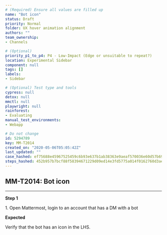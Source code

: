 ```yaml
---
# (Required) Ensure all values are filled up
name: "Bot icon"
status: Draft
priority: Normal
folder: UX hover animation alignment
authors: ""
team_ownership: 
- Channels

# (Optional)
priority_p1_to_p4: P4 - Low-Impact (Edge or unsuitable to repeat?)
location: Experimental Sidebar
component: null
tags: []
labels: 
- Sidebar

# (Optional) Test type and tools
cypress: null
detox: null
mmctl: null
playwright: null
rainforest: 
- Evaluating
manual_test_environments: 
- Webapp

# Do not change
id: 5294789
key: MM-T2014
created_on: "2020-05-06T05:05:42Z"
last_updated: ""
case_hashed: ef75688e45967525459c6b93e637b1ab38363e9aeaf570036e60d57b699ea3a028f4d338babf77b7a19b882d63e9ef0f
steps_hashed: 452b957b7bcf88f58394671229d09ed14e3fd5775a014f0162760d3ae583d866f50b58fbeffc71989bfa2e6bd2aadee8
---
```


<!-- (Auto-generated) Based on frontmatter's "key" and "name" -->

## MM-T2014: Bot icon

---

**Step 1**

1\. Open Mattermost, login to an account that has a DM with a bot

**Expected**

Verify that the bot has an icon in the LHS.
